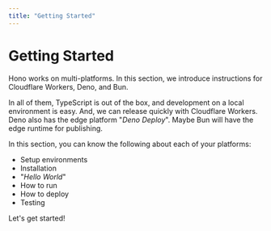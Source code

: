 ```yaml
---
title: "Getting Started"
---
```


# Getting Started

Hono works on multi-platforms. In this section, we introduce instructions for Cloudflare Workers, Deno, and Bun.

In all of them, TypeScript is out of the box, and development on a local environment is easy. And, we can release quickly with Cloudflare Workers. Deno also has the edge platform "*Deno Deploy*". Maybe Bun will have the edge runtime for publishing.

In this section, you can know the following about each of your platforms:

* Setup environments
* Installation
* "*Hello World*"
* How to run
* How to deploy
* Testing

Let's get started!
